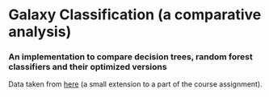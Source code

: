 # Galaxy Classification (a comparative analysis)
### An implementation to compare decision trees, random forest classifiers and their optimized versions

Data taken from [here](https://www.coursera.org/learn/data-driven-astronomy/) (a small extension to a part of the course assignment).
